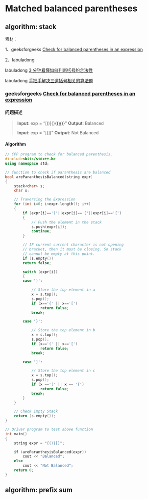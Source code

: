 # Matched balanced parentheses



## algorithm: stack

素材：

1、geeksforgeeks [Check for balanced parentheses in an expression](https://www.geeksforgeeks.org/check-for-balanced-parentheses-in-an-expression/)

2、labuladong

labuladong [3 分钟看懂如何判断括号的合法性](https://mp.weixin.qq.com/s/o2MjTSIC4FkPscF5MnLXMQ)

labuladong [手把手解决三道括号相关的算法题](https://mp.weixin.qq.com/s?__biz=MzAxODQxMDM0Mw==&mid=2247487246&idx=1&sn=4a514020ce9dc8777e2d1d503188b62b&scene=21#wechat_redirect)



### geeksforgeeks [Check for balanced parentheses in an expression](https://www.geeksforgeeks.org/check-for-balanced-parentheses-in-an-expression/)



#### 问题描述

>**Input**: exp = “[()]{}{[()()]()}”
>**Output**: Balanced
>
>**Input**: exp = “[(])”
>**Output**: Not Balanced



#### Algorithm

```c++
// CPP program to check for balanced parenthesis. 
#include<bits/stdc++.h> 
using namespace std; 

// function to check if paranthesis are balanced 
bool areParanthesisBalanced(string expr) 
{ 
	stack<char> s; 
	char x; 

	// Traversing the Expression 
	for (int i=0; i<expr.length(); i++) 
	{ 
		if (expr[i]=='('||expr[i]=='['||expr[i]=='{') 
		{ 
			// Push the element in the stack 
			s.push(expr[i]); 
			continue; 
		} 

		// IF current current character is not opening 
		// bracket, then it must be closing. So stack 
		// cannot be empty at this point. 
		if (s.empty()) 
		return false; 

		switch (expr[i]) 
		{ 
		case ')': 

			// Store the top element in a 
			x = s.top(); 
			s.pop(); 
			if (x=='{' || x=='[') 
				return false; 
			break; 

		case '}': 

			// Store the top element in b 
			x = s.top(); 
			s.pop(); 
			if (x=='(' || x=='[') 
				return false; 
			break; 

		case ']': 

			// Store the top element in c 
			x = s.top(); 
			s.pop(); 
			if (x =='(' || x == '{') 
				return false; 
			break; 
		} 
	} 

	// Check Empty Stack 
	return (s.empty()); 
} 

// Driver program to test above function 
int main() 
{ 
	string expr = "{()}[]"; 

	if (areParanthesisBalanced(expr)) 
		cout << "Balanced"; 
	else
		cout << "Not Balanced"; 
	return 0; 
} 

```

## algorithm: prefix sum


